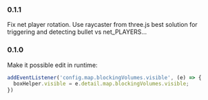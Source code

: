 



### 0.1.1

 Fix net player rotation.
 Use raycaster from three.js best solution for triggering and detecting bullet vs net_PLAYERS...
 


### 0.1.0

Make it possible edit in runtime:
```js
addEventListener('config.map.blockingVolumes.visible', (e) => {
  boxHelper.visible = e.detail.map.blockingVolumes.visible;
})
```
